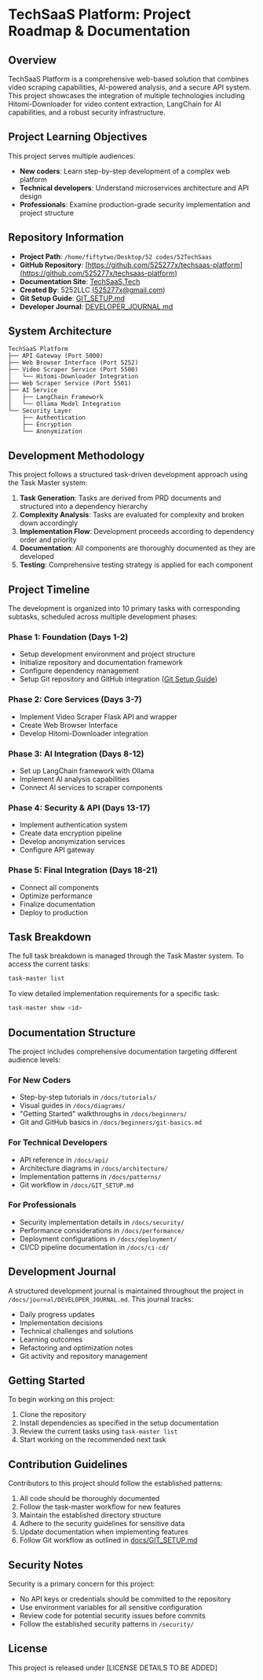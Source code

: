 # TechSaaS Platform: Project Roadmap & Documentation

## Overview

TechSaaS Platform is a comprehensive web-based solution that combines video scraping capabilities, AI-powered analysis, and a secure API system. This project showcases the integration of multiple technologies including Hitomi-Downloader for video content extraction, LangChain for AI capabilities, and a robust security infrastructure.

## Project Learning Objectives

This project serves multiple audiences:
- **New coders**: Learn step-by-step development of a complex web platform
- **Technical developers**: Understand microservices architecture and API design
- **Professionals**: Examine production-grade security implementation and project structure

## Repository Information

- **Project Path**: `/home/fiftytwo/Desktop/52 codes/52TechSaas`
- **GitHub Repository**: [https://github.com/525277x/techsaas-platform](https://github.com/525277x/techsaas-platform)
- **Documentation Site**: [TechSaaS.Tech](https://techsaas.tech)
- **Created By**: 5252LLC (525277x@gmail.com)
- **Git Setup Guide**: [GIT_SETUP.md](docs/GIT_SETUP.md)
- **Developer Journal**: [DEVELOPER_JOURNAL.md](docs/journal/DEVELOPER_JOURNAL.md)

## System Architecture

```
TechSaaS Platform
├── API Gateway (Port 5000)
├── Web Browser Interface (Port 5252)
├── Video Scraper Service (Port 5500)
│   └── Hitomi-Downloader Integration
├── Web Scraper Service (Port 5501)
├── AI Service
│   ├── LangChain Framework
│   └── Ollama Model Integration
└── Security Layer
    ├── Authentication
    ├── Encryption
    └── Anonymization
```

## Development Methodology

This project follows a structured task-driven development approach using the Task Master system:

1. **Task Generation**: Tasks are derived from PRD documents and structured into a dependency hierarchy
2. **Complexity Analysis**: Tasks are evaluated for complexity and broken down accordingly
3. **Implementation Flow**: Development proceeds according to dependency order and priority
4. **Documentation**: All components are thoroughly documented as they are developed
5. **Testing**: Comprehensive testing strategy is applied for each component

## Project Timeline

The development is organized into 10 primary tasks with corresponding subtasks, scheduled across multiple development phases:

### Phase 1: Foundation (Days 1-2)
- Setup development environment and project structure
- Initialize repository and documentation framework
- Configure dependency management
- Setup Git repository and GitHub integration ([Git Setup Guide](docs/GIT_SETUP.md))

### Phase 2: Core Services (Days 3-7)
- Implement Video Scraper Flask API and wrapper
- Create Web Browser Interface
- Develop Hitomi-Downloader integration

### Phase 3: AI Integration (Days 8-12)
- Set up LangChain framework with Ollama
- Implement AI analysis capabilities
- Connect AI services to scraper components

### Phase 4: Security & API (Days 13-17)
- Implement authentication system
- Create data encryption pipeline
- Develop anonymization services
- Configure API gateway

### Phase 5: Final Integration (Days 18-21)
- Connect all components
- Optimize performance
- Finalize documentation
- Deploy to production

## Task Breakdown

The full task breakdown is managed through the Task Master system. To access the current tasks:

```bash
task-master list
```

To view detailed implementation requirements for a specific task:

```bash
task-master show <id>
```

## Documentation Structure

The project includes comprehensive documentation targeting different audience levels:

### For New Coders
- Step-by-step tutorials in `/docs/tutorials/`
- Visual guides in `/docs/diagrams/`
- "Getting Started" walkthroughs in `/docs/beginners/`
- Git and GitHub basics in `/docs/beginners/git-basics.md`

### For Technical Developers
- API reference in `/docs/api/`
- Architecture diagrams in `/docs/architecture/`
- Implementation patterns in `/docs/patterns/`
- Git workflow in `/docs/GIT_SETUP.md`

### For Professionals
- Security implementation details in `/docs/security/`
- Performance considerations in `/docs/performance/`
- Deployment configurations in `/docs/deployment/`
- CI/CD pipeline documentation in `/docs/ci-cd/`

## Development Journal

A structured development journal is maintained throughout the project in `/docs/journal/DEVELOPER_JOURNAL.md`. This journal tracks:

- Daily progress updates
- Implementation decisions
- Technical challenges and solutions
- Learning outcomes
- Refactoring and optimization notes
- Git activity and repository management

## Getting Started

To begin working on this project:

1. Clone the repository
2. Install dependencies as specified in the setup documentation
3. Review the current tasks using `task-master list`
4. Start working on the recommended next task

## Contribution Guidelines

Contributors to this project should follow the established patterns:

1. All code should be thoroughly documented
2. Follow the task-master workflow for new features
3. Maintain the established directory structure
4. Adhere to the security guidelines for sensitive data
5. Update documentation when implementing features
6. Follow Git workflow as outlined in [docs/GIT_SETUP.md](docs/GIT_SETUP.md)

## Security Notes

Security is a primary concern for this project:

- No API keys or credentials should be committed to the repository
- Use environment variables for all sensitive configuration
- Review code for potential security issues before commits
- Follow the established security patterns in `/security/`

## License

This project is released under [LICENSE DETAILS TO BE ADDED]
